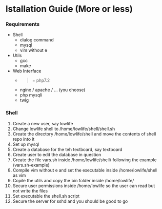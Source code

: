 # Istallation Guide (More or less)

### Requirements
 - Shell
    - dialog command
    - mysql
    - vim without e
 - Utils
    - gcc
    - make
 - Web Interface
    - >= php7.2
    - nginx / apache / ... (you choose)
    - php mysqli
    - twig
    
### Shell

  1. Create a new user, say lowlife
  1. Change lowlife shell to /home/lowlife/shell/shell.sh
  1. Create the directory /home/lowlife/shell and move the contents of shell repo into it
  1. Set up mysql
  1. Create a database for the teh textboard, say textboard
  1. Create user to edit the database in question
  1. Create the file vars.sh inside /home/lowlife/shell/ following the example (vars.sh-example)
  1. Compile vim without e and set the executable inside /home/lowlife/shell as vim
  1. Copile the utils and copy the bin folder inside /home/lowlife/
  1. Secure user permissions inside /home/lowlife so the user can read but not write the files
  1. Set executable the shell.sh script
  1. Secure the server for sshd and you should be good to go

<!--
**analogcity/analogcity** is a ✨ _special_ ✨ repository because its `README.md` (this file) appears on your GitHub profile.

Here are some ideas to get you started:

- 🔭 I’m currently working on ...
- 🌱 I’m currently learning ...
- 👯 I’m looking to collaborate on ...
- 🤔 I’m looking for help with ...
- 💬 Ask me about ...
- 📫 How to reach me: ...
- 😄 Pronouns: ...
- ⚡ Fun fact: ...
-->
